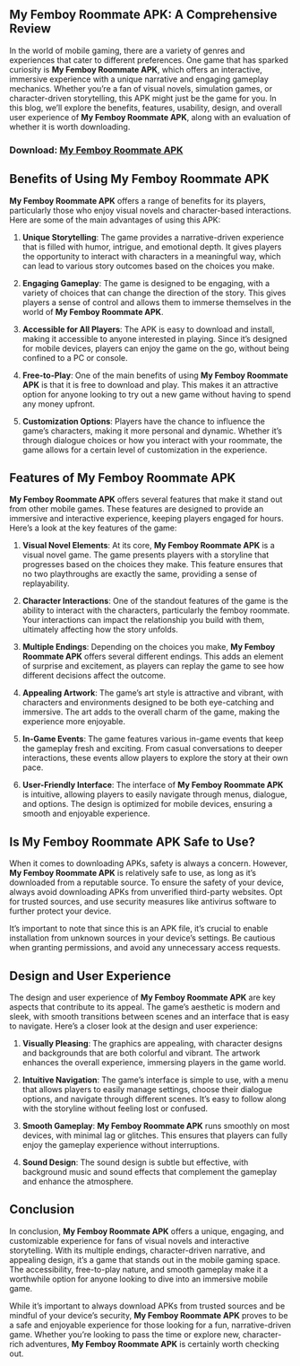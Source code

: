## **My Femboy Roommate APK: A Comprehensive Review**

In the world of mobile gaming, there are a variety of genres and experiences that cater to different preferences. One game that has sparked curiosity is **My Femboy Roommate APK**, which offers an interactive, immersive experience with a unique narrative and engaging gameplay mechanics. Whether you’re a fan of visual novels, simulation games, or character-driven storytelling, this APK might just be the game for you. In this blog, we’ll explore the benefits, features, usability, design, and overall user experience of **My Femboy Roommate APK**, along with an evaluation of whether it is worth downloading.

### Download: [My Femboy Roommate APK](https://shorturl.at/wXIBD)

## **Benefits of Using My Femboy Roommate APK**

**My Femboy Roommate APK** offers a range of benefits for its players, particularly those who enjoy visual novels and character-based interactions. Here are some of the main advantages of using this APK:

1. **Unique Storytelling**: The game provides a narrative-driven experience that is filled with humor, intrigue, and emotional depth. It gives players the opportunity to interact with characters in a meaningful way, which can lead to various story outcomes based on the choices you make.

2. **Engaging Gameplay**: The game is designed to be engaging, with a variety of choices that can change the direction of the story. This gives players a sense of control and allows them to immerse themselves in the world of **My Femboy Roommate APK**.

3. **Accessible for All Players**: The APK is easy to download and install, making it accessible to anyone interested in playing. Since it’s designed for mobile devices, players can enjoy the game on the go, without being confined to a PC or console.

4. **Free-to-Play**: One of the main benefits of using **My Femboy Roommate APK** is that it is free to download and play. This makes it an attractive option for anyone looking to try out a new game without having to spend any money upfront.

5. **Customization Options**: Players have the chance to influence the game’s characters, making it more personal and dynamic. Whether it’s through dialogue choices or how you interact with your roommate, the game allows for a certain level of customization in the experience.

## **Features of My Femboy Roommate APK**

**My Femboy Roommate APK** offers several features that make it stand out from other mobile games. These features are designed to provide an immersive and interactive experience, keeping players engaged for hours. Here’s a look at the key features of the game:

1. **Visual Novel Elements**: At its core, **My Femboy Roommate APK** is a visual novel game. The game presents players with a storyline that progresses based on the choices they make. This feature ensures that no two playthroughs are exactly the same, providing a sense of replayability.

2. **Character Interactions**: One of the standout features of the game is the ability to interact with the characters, particularly the femboy roommate. Your interactions can impact the relationship you build with them, ultimately affecting how the story unfolds.

3. **Multiple Endings**: Depending on the choices you make, **My Femboy Roommate APK** offers several different endings. This adds an element of surprise and excitement, as players can replay the game to see how different decisions affect the outcome.

4. **Appealing Artwork**: The game’s art style is attractive and vibrant, with characters and environments designed to be both eye-catching and immersive. The art adds to the overall charm of the game, making the experience more enjoyable.

5. **In-Game Events**: The game features various in-game events that keep the gameplay fresh and exciting. From casual conversations to deeper interactions, these events allow players to explore the story at their own pace.

6. **User-Friendly Interface**: The interface of **My Femboy Roommate APK** is intuitive, allowing players to easily navigate through menus, dialogue, and options. The design is optimized for mobile devices, ensuring a smooth and enjoyable experience.

## **Is My Femboy Roommate APK Safe to Use?**

When it comes to downloading APKs, safety is always a concern. However, **My Femboy Roommate APK** is relatively safe to use, as long as it’s downloaded from a reputable source. To ensure the safety of your device, always avoid downloading APKs from unverified third-party websites. Opt for trusted sources, and use security measures like antivirus software to further protect your device.

It’s important to note that since this is an APK file, it’s crucial to enable installation from unknown sources in your device’s settings. Be cautious when granting permissions, and avoid any unnecessary access requests.

## **Design and User Experience**

The design and user experience of **My Femboy Roommate APK** are key aspects that contribute to its appeal. The game’s aesthetic is modern and sleek, with smooth transitions between scenes and an interface that is easy to navigate. Here’s a closer look at the design and user experience:

1. **Visually Pleasing**: The graphics are appealing, with character designs and backgrounds that are both colorful and vibrant. The artwork enhances the overall experience, immersing players in the game world.

2. **Intuitive Navigation**: The game’s interface is simple to use, with a menu that allows players to easily manage settings, choose their dialogue options, and navigate through different scenes. It’s easy to follow along with the storyline without feeling lost or confused.

3. **Smooth Gameplay**: **My Femboy Roommate APK** runs smoothly on most devices, with minimal lag or glitches. This ensures that players can fully enjoy the gameplay experience without interruptions.

4. **Sound Design**: The sound design is subtle but effective, with background music and sound effects that complement the gameplay and enhance the atmosphere.

## **Conclusion**

In conclusion, **My Femboy Roommate APK** offers a unique, engaging, and customizable experience for fans of visual novels and interactive storytelling. With its multiple endings, character-driven narrative, and appealing design, it’s a game that stands out in the mobile gaming space. The accessibility, free-to-play nature, and smooth gameplay make it a worthwhile option for anyone looking to dive into an immersive mobile game.

While it’s important to always download APKs from trusted sources and be mindful of your device’s security, **My Femboy Roommate APK** proves to be a safe and enjoyable experience for those looking for a fun, narrative-driven game. Whether you’re looking to pass the time or explore new, character-rich adventures, **My Femboy Roommate APK** is certainly worth checking out.

